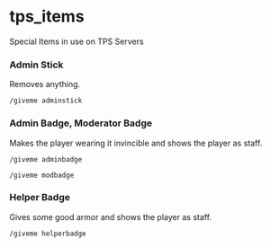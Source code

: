 # tps_items
Special Items in use on TPS Servers

### Admin Stick
Removes anything.

```
/giveme adminstick
```

### Admin Badge, Moderator Badge
Makes the player wearing it invincible and shows the player as staff.
```
/giveme adminbadge
```
```
/giveme modbadge
```

### Helper Badge
Gives some good armor and shows the player as staff.
```
/giveme helperbadge
```
